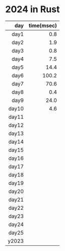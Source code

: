 # 2024 in Rust

|   day |time(msec)|
|------:|---------:|
| day1  |      0.8 |
| day2  |      1.9 |
| day3  |      0.8 |
| day4  |      7.5 |
| day5  |     14.4 |
| day6  |    100.2 |
| day7  |     70.6 |
| day8  |      0.4 |
| day9  |     24.0 |
| day10 |      4.6 |
| day11 |          |
| day12 |          |
| day13 |          |
| day14 |          |
| day15 |          |
| day16 |          |
| day17 |          |
| day18 |          |
| day19 |          |
| day20 |          |
| day21 |          |
| day22 |          |
| day23 |          |
| day24 |          |
| day25 |          |
| y2023 |          |

